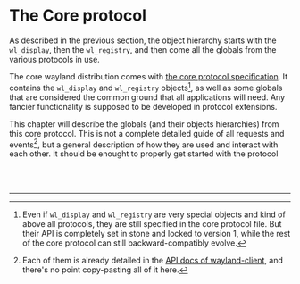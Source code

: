 # The Core protocol

As described in the previous section, the object hierarchy starts with the `wl_display`, then
the `wl_registry`, and then come all the globals from the various protocols in use.

The core wayland distribution comes with [the core protocol specification][wayland spec]. It
contains the `wl_display` and `wl_registry` objects[^1], as well as some globals that are considered
the common ground that all applications will need. Any fancier functionality is supposed to be
developed in protocol extensions.

This chapter will describe the globals (and their objects hierarchies) from this core protocol. This
is not a complete detailed guide of all requests and events[^2], but a general description of how
they are used and interact with each other. It should be enought to properly get started with the
protocol

[wayland spec]: https://cgit.freedesktop.org/wayland/wayland/tree/protocol/wayland.xml

<br /><br />

------

[^1]: Even if `wl_display` and `wl_registry` are very special objects and kind of above all
protocols, they are still specified in the core protocol file. But their API is completely set in
stone and locked to version 1, while the rest of the core protocol can still backward-compatibly
evolve.

[^2]: Each of them is already detailed in the [API docs of wayland-client][client docs], and there's
no point copy-pasting all of it here.

[client docs]: https://smithay.github.io/wayland-rs/wayland_client/protocol/index.html
